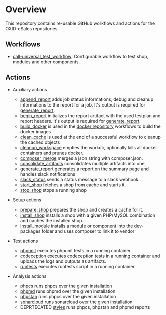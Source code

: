 # Overview
This repository contains re-usable GitHub workflows and actions for the OXID-eSales repositories.

## Workflows
- [call-universal_test_workflow](docs/workflows/call-universal_test_workflow.md): Configurable workflow to test shop, modules and other components.

## Actions
- Auxiliary actions
    - [append_report](docs/actions/append_report.md) adds job status informations, debug and cleanup informations to the report for a job.
      It's output is required for [generate_report](docs/actions/generate_report.md).
    - [begin_report](docs/actions/begin_report.md) initializes the report artifact with the used testplan and report headers.
      It's output is required for [generate_report](docs/actions/generate_report.md).
    - [build_docker](docs/actions/build_docker.md) is used in the [docker repository](https://github.com/OXID-eSales/docker/tree/master/.github/workflows) workflows to build the docker images
    - [clean_cache](docs/actions/clean_cache.md) is used at the end of a successful workflow to cleanup the cached objects
    - [cleanup_workspace](docs/actions/cleanup_workspace.md) empties the workdir, optionally kills all docker containers and prunes docker.
    - [composer_merge](docs/actions/composer_merge.md) merges a json string with composer.json.
    - [consolidate_artifacts](docs/actions/consolidate_artifacts.md) consolidates multiple artifacts into one,
    - [generate_report](docs/actions/generate_report.md) generates a report on the summary page and handles slack notifications
    - [slack_status](docs/actions/slack_status.md) sends a status message to a slack webhook.
    - [start_shop](docs/actions/start_shop.md) fetches a shop from cache and starts it.
    - [stop_shop](docs/actions/stop_shop.md) stops a running shop
- Setup actions
    - [prepare_shop](docs/actions/prepare_shop.md) prepares the shop and creates a cache for it.
    - [install_shop](docs/actions/install_shop.md) installs a shop with a given PHP/MySQL combination and caches the installed shop.
    - [install_module](docs/actions/install_module.md) installs a module or component into the dev-packages folder and uses composer to link it to vendor

- Test actions
    - [phpunit](docs/actions/phpunit.md) executes phpunit tests in a running container.
    - [codeception](docs/actions/codeception.md) executes codeception tests in a running container and uploads the logs and outputs as artifacts.
    - [runtests](docs/actions/phpunit.md) executes runtests script in a running container.
- Analysis actions
    - [phpcs](docs/actions/phpcs.md) runs phpcs over the given installation
    - [phpmd](docs/actions/phpmd.md) runs phpmd over the given installation
    - [phpstan](docs/actions/phpstan.md) runs phpcs over the given installation
    - [sonarcloud](docs/actions/sonarcloud.md) runs sonarcloud over the given installation
    - DEPRTECATED [styles](docs/actions/styles.md) runs phpcs, phpstan and phpmd reports
